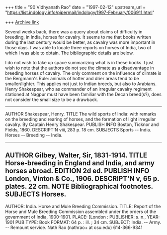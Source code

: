 +++
title = "90 Vidhyanath Rao"
date = "1997-02-12"
upstream_url = "https://list.indology.info/pipermail/indology/1997-February/006911.html"

+++
[Archive link](https://list.indology.info/pipermail/indology/1997-February/006911.html)


Several weeks back, there was a query about claims of
difficulty in breeding, in India, horses for cavalry.
It seems to me that books written during the last century
would be better, as cavalry was more important in those
days. I was able to locate three reports on horses of
India, two of which I was able to obtain. The bibliographic
details are below.

I do not wish to take up space summarizing what is in these
books. I just wish to note that the authors do
not see the climate as a disadvantage in breeding horses
of cavalry. The only comment on the influence of climate
is the Bergmann's Rule: animals of hotter and drier areas
tend to be smaller/lighter. This applies not just to
Indian breeds, but also to Arabians. Henry Shakespear,
who as commander of an irregular cavalry regiment stationed
at Nagpur must have been familiar with the Decan breed(s?),
does not consider the small size to be a drawback.

-------------------------
 AUTHOR       Shakespear, Henry.
 TITLE        The wild sports of India: with remarks on the breeding and
                rearing of horses, and the formation of light irregular
                cavalry. By Captain Henry Shakespear.
 PUBLISH INFO Boston, Ticknor and Fields, 1860.
 DESCRIPT'N   viii, 283 p. 18 cm.
 SUBJECTS     Sports -- India.
              Horses -- Breeding -- India.

-------------
 AUTHOR       Gilbey, Walter, Sir, 1831-1914.
 TITLE        Horse-breeding in England and India, and army horses abroad.
 EDITION      2d ed.
 PUBLISH INFO London, Vinton & Co., 1906.
 DESCRIPT'N   v, 65 p. plates. 22 cm.
 NOTE         Bibliographical footnotes.
 SUBJECTS     Horses.
-------------

   AUTHOR: India. Horse and Mule Breeding Commission.
    TITLE: Report of the Horse and Mule Breeding Commission assembled under
           the orders of the government of India, 1900-1901.
    PLACE: [London :
PUBLISHER: s. n.,
     YEAR: 1901
 PUB TYPE: Book
   FORMAT: 64 p. : ill. ; 34 cm.
  SUBJECT: India. -- Army. -- Remount service.
Nath Rao (nathrao+ at osu.edu)		614-366-9341




